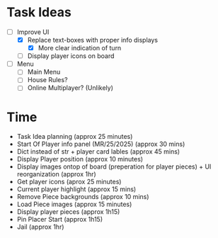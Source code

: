 # Task Ideas

- [ ] Improve UI
    - [x] Replace text-boxes with proper info displays
        - [x] More clear indication of turn
    - [ ] Display player icons on board
- [ ] Menu
    - [ ] Main Menu
    - [ ] House Rules?
    - [ ] Online Multiplayer? (Unlikely)

# Time

- Task Idea planning (approx 25 minutes)
- Start Of Player info panel (MR/25/2025) (approx 30 mins)
- Dict instead of str + player card lables (approx 45 mins)
- Display Player position (approx 10 minutes)
- Display images ontop of board (preperation for player pieces) + UI reorganization (approx 1hr)
- Get player icons (aprox 25 minutes)
- Current player highlight (approx 15 mins)
- Remove Piece backgrounds (approx 10 mins)
- Load Piece images (approx 15 minutes)
- Display player pieces (approx 1h15)
- Pin Placer Start (approx 1h15)
- Jail (approx 1hr)
